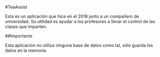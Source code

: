 #TeaAssist 

Esta es un aplicación que hice en el 2018 junto a un compañero de universidad. Su utilidad es ayudar a los profesores a llevar el control de las clases que imparten.

##Importante

Esta aplicación no utiliza ninguna base de datos como tal, sólo guarda los datos en la memoría.